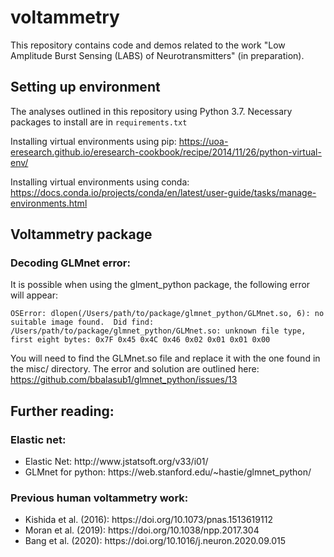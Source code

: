# voltammetry
This repository contains code and demos related to the work "Low Amplitude Burst Sensing (LABS) of Neurotransmitters" (in preparation).

## Setting up environment
The analyses outlined in this repository using Python 3.7. Necessary packages to install are in <code>requirements.txt</code>

Installing virtual environments using pip: https://uoa-eresearch.github.io/eresearch-cookbook/recipe/2014/11/26/python-virtual-env/

Installing virtual environments using conda: https://docs.conda.io/projects/conda/en/latest/user-guide/tasks/manage-environments.html
 
## Voltammetry package


### Decoding GLMnet error: 
It is possible when using the glment_python package, the following error will appear:
		
    OSError: dlopen(/Users/path/to/package/glmnet_python/GLMnet.so, 6): no suitable image found.  Did find:
	/Users/path/to/package/glmnet_python/GLMnet.so: unknown file type, first eight bytes: 0x7F 0x45 0x4C 0x46 0x02 0x01 0x01 0x00
	    
You will need to find the GLMnet.so file and replace it with the one found in the misc/ directory.
The error and solution are outlined here: https://github.com/bbalasub1/glmnet_python/issues/13


## Further reading:

### Elastic net:
<ul>
<li>Elastic Net: http://www.jstatsoft.org/v33/i01/</li>
<li>GLMnet for python: https://web.stanford.edu/~hastie/glmnet_python/</li>
</ul>

### Previous human voltammetry work:
<ul>
<li>Kishida et al. (2016): https://doi.org/10.1073/pnas.1513619112</li>
<li>Moran et al. (2019): https://doi.org/10.1038/npp.2017.304</li>
<li>Bang et al. (2020): https://doi.org/10.1016/j.neuron.2020.09.015</li>
</ul>
